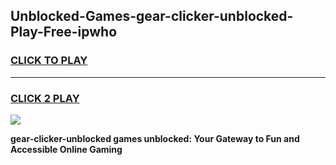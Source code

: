 
## Unblocked-Games-gear-clicker-unblocked-Play-Free-ipwho
<h3>
<a href="https://premium76.site?title=gear-clicker-unblocked&ref=21A">CLICK TO PLAY</a></h3>
<hr>

<h3>
<a href="https://premium76.site?title=gear-clicker-unblocked&ref=21A">CLICK 2 PLAY</a>
  
</h3>

<a href="https://premium76.site?title=gear-clicker-unblocked&ref=21A"><img src="https://clearcache.store/games.png"></a>


**gear-clicker-unblocked games unblocked: Your Gateway to Fun and Accessible Online Gaming**
